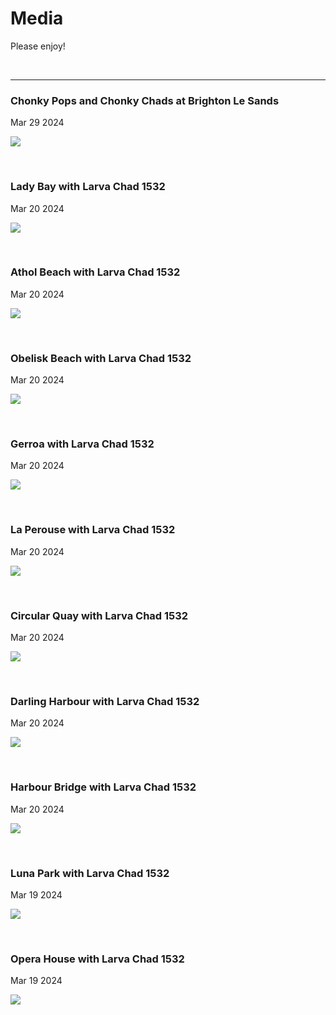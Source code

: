 # Media

Please enjoy!

<br />

---

### Chonky Pops and Chonky Chads at Brighton Le Sands

Mar 29 2024

<kbd><img src="images/ChonkyPopsOnBeachWithChonkyChads-2048x1536.jpg" /></kbd>

<br />

### Lady Bay with Larva Chad 1532

Mar 20 2024

<kbd><img src="images/LadyBay_1532.png" /></kbd>

<br />


### Athol Beach with Larva Chad 1532

Mar 20 2024

<kbd><img src="images/AtholBeach_1532.png" /></kbd>

<br />

### Obelisk Beach with Larva Chad 1532

Mar 20 2024

<kbd><img src="images/ObeliskBeach_1532.png" /></kbd>

<br />

### Gerroa with Larva Chad 1532

Mar 20 2024

<kbd><img src="images/Gerroa_1532.png" /></kbd>

<br />

### La Perouse with Larva Chad 1532

Mar 20 2024

<kbd><img src="images/LaPerouse_1532.png" /></kbd>

<br />

### Circular Quay with Larva Chad 1532

Mar 20 2024

<kbd><img src="images/CircularQuay_1532.png" /></kbd>

<br />

### Darling Harbour with Larva Chad 1532

Mar 20 2024

<kbd><img src="images/DarlingHarbour_1532.png" /></kbd>

<br />

### Harbour Bridge with Larva Chad 1532

Mar 20 2024

<kbd><img src="images/HarbourBridge_1532.png" /></kbd>

<br />

### Luna Park with Larva Chad 1532

Mar 19 2024

<kbd><img src="images/LunaPark_1532.png" /></kbd>

<br />

### Opera House with Larva Chad 1532

Mar 19 2024

<kbd><img src="images/OperaHouse_1532.png" /></kbd>
